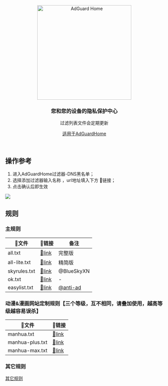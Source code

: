&nbsp;
<p align="center">
  <img src="https://cdn.adguard.com/public/Adguard/Common/adguard_home.svg" width="300px" alt="AdGuard Home" />
</p>
<h3 align="center">您和您的设备的隐私保护中心</h3>
<p align="center">
  过滤列表文件会定期更新
</p>

<p align="center">
    <a href="https://github.com/AdguardTeam/AdGuardHome">适用于AdGuardHome</a> 
</p>

<br />

## 操作参考

1. 进入AdGuardHome过滤器-DNS黑名单；
2. 选择添加过滤器输入名称 ，url地址填入下方 🔗链接；
3. 点击确认后即生效

![](./adhdemo.jpg)

## 规则
### 主规则

🚀文件|	🔗链接|	备注
---|---|---
all.txt|[🔗link](https://mirror.ghproxy.com/https://raw.githubusercontent.com/BlueSkyXN/AdGuardHomeRules/master/all.txt)|完整版
all-lite.txt|[🔗link](./all-lite.txt)|精简版
skyrules.txt|[🔗link](./skyrules.txt)|@BlueSkyXN
ok.txt|[🔗link](./ok.txt)|-
easylist.txt|[🔗link](https://anti-ad.net/easylist.txt)|[@anti-ad](https://anti-ad.net/)

### 动漫&漫画网站定制规则【三个等级，互不相同，请叠加使用，越高等级越容易误杀】

🚀文件|	🔗链接
---|---
manhua.txt|[🔗link](./manhua.txt)
manhua-plus.txt|[🔗link](./manhua-plus.txt)
manhua-max.txt|[🔗link](./manhua-max.txt)

### 其它规则

[其它规则](./other-multi.md)



